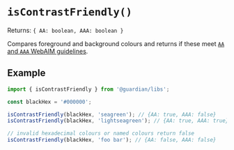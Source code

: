 # `isContrastFriendly()`

Returns: `{ AA: boolean, AAA: boolean }`

Compares foreground and background colours and returns if these meet [`AA` and `AAA` WebAIM guidelines](https://webaim.org/resources/contrastchecker/).

## Example

```typescript
import { isContrastFriendly } from '@guardian/libs';

const blackHex = '#000000';

isContrastFriendly(blackHex, 'seagreen'); // {AA: true, AAA: false}
isContrastFriendly(blackHex, 'lightseagreen'); // {AA: true, AAA: true}

// invalid hexadecimal colours or named colours return false
isContrastFriendly(blackHex, 'foo bar'); // {AA: false, AAA: false}
```
